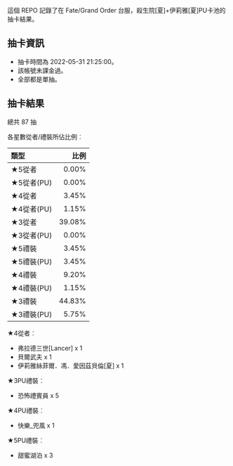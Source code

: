 這個 REPO 記錄了在 Fate/Grand Order 台服，殺生院[夏]+伊莉雅[夏]PU卡池的抽卡結果。

抽卡資訊
-------

* 抽卡時間為 2022-05-31 21:25:00。
* 該帳號未課金過。
* 全部都是單抽。

抽卡結果
-------

總共 87 抽

各星數從者/禮裝所佔比例︰

| 類型        |   比例 |
| :---------- | -----: |
| ★5從者     |  0.00% |
| ★5從者(PU) |  0.00% |
| ★4從者     |  3.45% |
| ★4從者(PU) |  1.15% |
| ★3從者     | 39.08% |
| ★3從者(PU) |  0.00% |
| ★5禮裝     |  3.45% |
| ★5禮裝(PU) |  3.45% |
| ★4禮裝     |  9.20% |
| ★4禮裝(PU) |  1.15% |
| ★3禮裝     | 44.83% |
| ★3禮裝(PU) |  5.75% |

★4從者︰

* 弗拉德三世[Lancer] x 1
* 貝爾武夫 x 1
* 伊莉雅絲菲爾．馮．愛因茲貝倫[夏] x 1

★3PU禮裝︰

* 恐怖禮賓員 x 5

★4PU禮裝︰

* 快樂_兜風 x 1

★5PU禮裝︰

* 甜蜜湖泊 x 3

